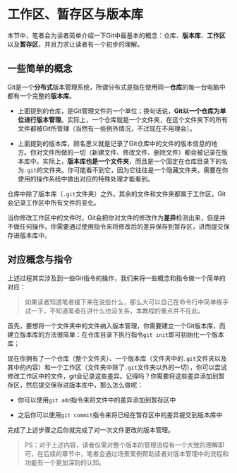 # 工作区、暂存区与版本库

本节中，笔者会为读者简单介绍一下Git中最基本的概念：仓库、**版本库**、**工作区**以及**暂存区**，并且力求让读者有一个初步的理解。

## 一些简单的概念

Git是一个**分布式**版本管理系统，所谓分布式是指在使用同一**仓库**的每一台电脑中都有一个完整的**版本库**。

* 上面提到的仓库，是Git管理文件的一个单位；换句话说，**Git以一个仓库为单位进行版本管理**。实际上，一个仓库就是一个文件夹，在这个文件夹下的所有文件都被Git所管理（当然有一些例外情况，不过现在不用理会）。

* 上面提到的版本库，顾名思义就是记录了Git仓库中的文件的版本信息的地方。你对文件所做的一切（新建文件、修改文件、删除文件）都会被记录在版本库中。实际上，**版本库也是一个文件夹**，而且是一个固定在仓库目录下的名为`.git`的文件夹。你可能看不到它，因为它往往是一个隐藏文件夹，需要在你使用的操作系统中做出对应的特殊处理才能看到。

仓库中除了版本库（`.git`文件夹）之外，其余的文件和文件夹都属于工作区，Git会记录工作区中所有文件的变化。

当你修改工作区中的文件时，Git会把你对文件的修改作为**差异**检测出来，但是并不做任何操作，你需要通过使用指令来将修改后的差异保存到暂存区，进而提交保存进版本库中。

## 对应概念与指令

上述过程其实涉及到一些Git指令的操作，我们来将一些概念和指令做一个简单的对应：

> 如果读者知道笔者接下来在说些什么，那么大可以自己在命令行中简单练手试一下，不知道笔者在讲什么也没关系，本教程的重点并不在此。

首先，要想将一个文件夹中的文件纳入版本管理，你需要建立一个Git版本库，而建立版本库的方法很简单：在仓库目录下执行指令`git init`即可初始化一个版本库；

现在你拥有了一个仓库（整个文件夹）、一个版本库（文件夹中的`.git`文件夹以及其中的内容）和一个工作区（文件夹中除了`.git`文件夹以外的一切），你可以尝试修改工作区中的文件，git会记录这些差异。记得吗？你需要将这些差异添加到暂存区，然后提交保存进版本库中，那么怎么做呢：

* 你可以使用`git add`指令来将文件中的差异添加到暂存区中

* 之后你可以使用`git commit`指令来将已经在暂存区中的差异提交到版本库中

完成了上述步骤之后你就完成了对一次文件更改的版本管理。

> PS：对于上述内容，读者仅需对整个版本的管理流程有一个大致的理解即可，在后续的章节中，笔者会通过场景案例帮助读者对版本管理中的流程和功能有一个更加深刻的认知。
